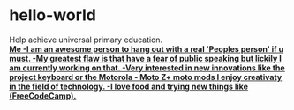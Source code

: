 # hello-world                                                                                                                               
Help achieve universal primary education.                                                                                                                                                                                                                                           
<b><centre><u>Me<u/><centre/><b/>
-I am an awesome person to hang out with a real 'Peoples person' if u must.
-My greatest flaw is that have a fear of public speaking but lickily I am currently working on that.
-Very interested in new innovations like the project keyboard or the Motorola - Moto Z+ moto mods I enjoy creativaty in the field of technology.
-I love food and trying new things like (FreeCodeCamp).
